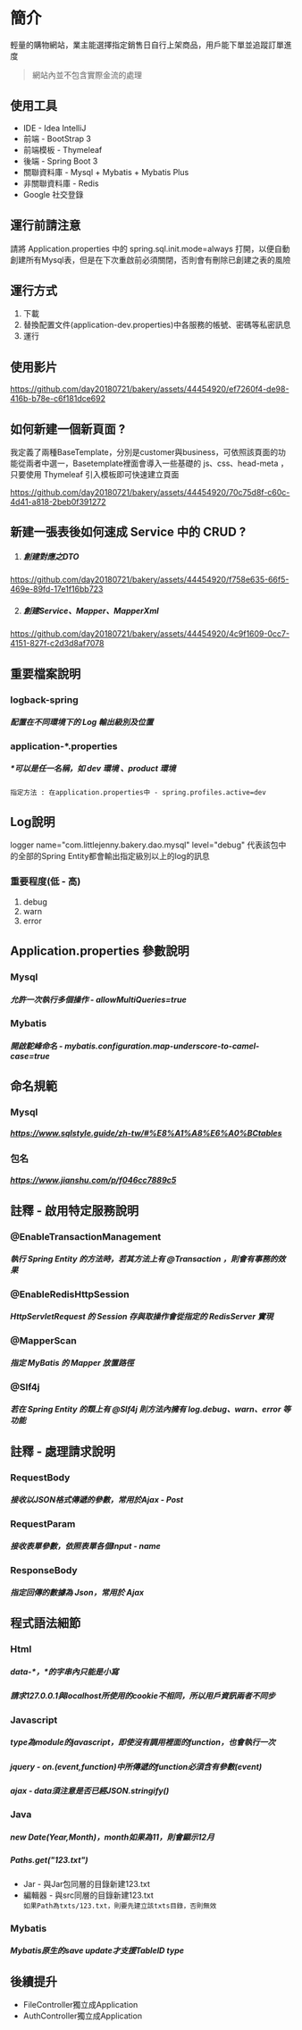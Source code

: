 # 簡介

輕量的購物網站，業主能選擇指定銷售日自行上架商品，用戶能下單並追蹤訂單進度
> 網站內並不包含實際金流的處理

## 使用工具

* IDE - Idea IntelliJ
* 前端 - BootStrap 3
* 前端模板 - Thymeleaf
* 後端 - Spring Boot 3
* 關聯資料庫 - Mysql + Mybatis + Mybatis Plus
* 非關聯資料庫 - Redis
* Google 社交登錄  

## 運行前請注意
請將 Application.properties 中的 spring.sql.init.mode=always 打開，以便自動創建所有Mysql表，但是在下次重啟前必須關閉，否則會有刪除已創建之表的風險

## 運行方式

1. 下載
2. 替換配置文件(application-dev.properties)中各服務的帳號、密碼等私密訊息
3. 運行



## 使用影片

https://github.com/day20180721/bakery/assets/44454920/ef7260f4-de98-416b-b78e-c6f181dce692

## 如何新建一個新頁面 ?

我定義了兩種BaseTemplate，分別是customer與business，可依照該頁面的功能從兩者中選一，Basetemplate裡面會導入一些基礎的 js、css、head-meta ，只要使用 Thymeleaf 引入模板即可快速建立頁面



https://github.com/day20180721/bakery/assets/44454920/70c75d8f-c60c-4d41-a818-2beb0f391272



## 新建一張表後如何速成 Service 中的 CRUD ?
1. ##### 創建對應之DTO
 
https://github.com/day20180721/bakery/assets/44454920/f758e635-66f5-469e-89fd-17e1f16bb723

2. ##### 創建Service、Mapper、MapperXml

https://github.com/day20180721/bakery/assets/44454920/4c9f1609-0cc7-4151-827f-c2d3d8af7078

## 重要檔案說明

### logback-spring

##### 配置在不同環境下的 Log 輸出級別及位置

### application-*.properties

##### *可以是任一名稱，如 dev 環境 、product 環境

`指定方法 : 在application.properties中 - spring.profiles.active=dev`

## Log說明

logger name="com.littlejenny.bakery.dao.mysql" level="debug"
代表該包中的全部的Spring Entity都會輸出指定級別以上的log的訊息

### 重要程度(低 - 高)

1. debug
2. warn
3. error

## Application.properties 參數說明

### Mysql

##### 允許一次執行多個操作 - allowMultiQueries=true

### Mybatis

##### 開啟駝峰命名 - mybatis.configuration.map-underscore-to-camel-case=true

## 命名規範

### Mysql

##### https://www.sqlstyle.guide/zh-tw/#%E8%A1%A8%E6%A0%BCtables

### 包名

##### https://www.jianshu.com/p/f046cc7889c5

## 註釋 - 啟用特定服務說明

### @EnableTransactionManagement

##### 執行 Spring Entity 的方法時，若其方法上有 @Transaction ，則會有事務的效果

### @EnableRedisHttpSession

##### HttpServletRequest 的 Session 存與取操作會從指定的 RedisServer 實現

### @MapperScan

##### 指定 MyBatis 的 Mapper 放置路徑

### @Slf4j

##### 若在 Spring Entity 的類上有 @Slf4j 則方法內擁有 log.debug、warn、error 等功能

## 註釋 - 處理請求說明

### RequestBody

##### 接收以JSON格式傳遞的參數，常用於Ajax - Post

### RequestParam

##### 接收表單參數，依照表單各個Input - name

### ResponseBody

##### 指定回傳的數據為 Json，常用於 Ajax

## 程式語法細節

### Html

##### data-*，*的字串內只能是小寫

##### 請求127.0.0.1與localhost所使用的cookie不相同，所以用戶資訊兩者不同步

### Javascript

##### type為module的javascript，即使沒有調用裡面的function，也會執行一次

##### jquery - on.(event,function)中所傳遞的function必須含有參數(event)

##### ajax - data須注意是否已經JSON.stringify()

### Java

##### new Date(Year,Month)，month如果為11，則會顯示12月

##### Paths.get("123.txt")

* Jar - 與Jar包同層的目錄新建123.txt
* 編輯器 - 與src同層的目錄新建123.txt  
  `如果Path為txts/123.txt，則要先建立該txts目錄，否則無效`

### Mybatis

##### Mybatis原生的save update才支援TableID type

## 後續提升
* FileController獨立成Application
* AuthController獨立成Application







